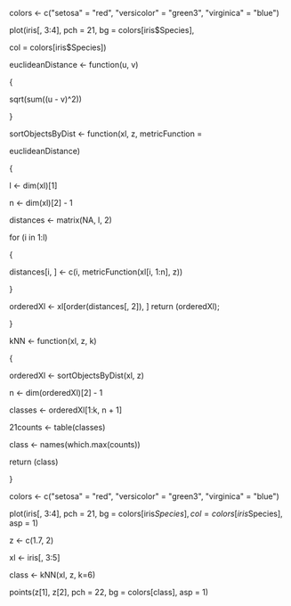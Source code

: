 

colors <- c("setosa" = "red", "versicolor" = "green3", "virginica" = "blue")

plot(iris[, 3:4], pch = 21, bg = colors[iris$Species],

col = colors[iris$Species])

euclideanDistance <- function(u, v)

{

sqrt(sum((u - v)^2))

}

sortObjectsByDist <- function(xl, z, metricFunction =

euclideanDistance)

{

l <- dim(xl)[1]

n <- dim(xl)[2] - 1

distances <- matrix(NA, l, 2)

for (i in 1:l)

{

distances[i, ] <- c(i, metricFunction(xl[i, 1:n], z))

}

orderedXl <- xl[order(distances[, 2]), ] return (orderedXl);

}

kNN <- function(xl, z, k)

{

orderedXl <- sortObjectsByDist(xl, z)

n <- dim(orderedXl)[2] - 1

classes <- orderedXl[1:k, n + 1]

21counts <- table(classes)

class <- names(which.max(counts))

return (class)

}

colors <- c("setosa" = "red", "versicolor" = "green3", "virginica" = "blue")

plot(iris[, 3:4], pch = 21, bg = colors[iris$Species], col = colors[iris$Species], asp = 1)

z <- c(1.7, 2)

xl <- iris[, 3:5]

class <- kNN(xl, z, k=6)

points(z[1], z[2], pch = 22, bg = colors[class], asp = 1)
